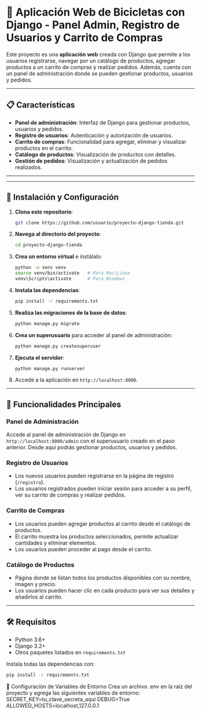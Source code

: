 # 🛒 Aplicación Web de Bicicletas con Django - Panel Admin, Registro de Usuarios y Carrito de Compras

Este proyecto es una **aplicación web** creada con Django que permite a los usuarios registrarse, navegar por un catálogo de productos, agregar productos a un carrito de compras y realizar pedidos. Además, cuenta con un panel de administración donde se pueden gestionar productos, usuarios y pedidos.

---

## 📋 Características

- **Panel de administración**: Interfaz de Django para gestionar productos, usuarios y pedidos.
- **Registro de usuarios**: Autenticación y autorización de usuarios.
- **Carrito de compras**: Funcionalidad para agregar, eliminar y visualizar productos en el carrito.
- **Catálogo de productos**: Visualización de productos con detalles.
- **Gestión de pedidos**: Visualización y actualización de pedidos realizados.

---


---

## 🚀 Instalación y Configuración

1. **Clona este repositorio**:
    ```bash
    git clone https://github.com/usuario/proyecto-django-tienda.git
    ```
2. **Navega al directorio del proyecto**:
    ```bash
    cd proyecto-django-tienda
    ```
3. **Crea un entorno virtual** e instálalo:
    ```bash
    python -m venv venv
    source venv/bin/activate   # Para Mac/Linux
    venv\Scripts\activate      # Para Windows
    ```
4. **Instala las dependencias**:
    ```bash
    pip install -r requirements.txt
    ```

5. **Realiza las migraciones de la base de datos**:
    ```bash
    python manage.py migrate
    ```

6. **Crea un superusuario** para acceder al panel de administración:
    ```bash
    python manage.py createsuperuser
    ```

7. **Ejecuta el servidor**:
    ```bash
    python manage.py runserver
    ```
8. Accede a la aplicación en `http://localhost:8000`.

---

## 🔑 Funcionalidades Principales

### Panel de Administración

Accede al panel de administración de Django en `http://localhost:8000/admin` con el superusuario creado en el paso anterior. Desde aquí podrás gestionar productos, usuarios y pedidos.

### Registro de Usuarios

- Los nuevos usuarios pueden registrarse en la página de registro (`/registro`).
- Los usuarios registrados pueden iniciar sesión para acceder a su perfil, ver su carrito de compras y realizar pedidos.

### Carrito de Compras

- Los usuarios pueden agregar productos al carrito desde el catálogo de productos.
- El carrito muestra los productos seleccionados, permite actualizar cantidades y eliminar elementos.
- Los usuarios pueden proceder al pago desde el carrito.

### Catálogo de Productos

- Página donde se listan todos los productos disponibles con su nombre, imagen y precio.
- Los usuarios pueden hacer clic en cada producto para ver sus detalles y añadirlos al carrito.

---

## 🛠️ Requisitos

- Python 3.6+
- Django 3.2+
- Otros paquetes listados en `requirements.txt`

Instala todas las dependencias con:
```bash
pip install -r requirements.txt
```
📝 Configuración de Variables de Entorno
Crea un archivo .env en la raíz del proyecto y agrega las siguientes variables de entorno:
SECRET_KEY=tu_clave_secreta_aqui
DEBUG=True
ALLOWED_HOSTS=localhost,127.0.0.1


